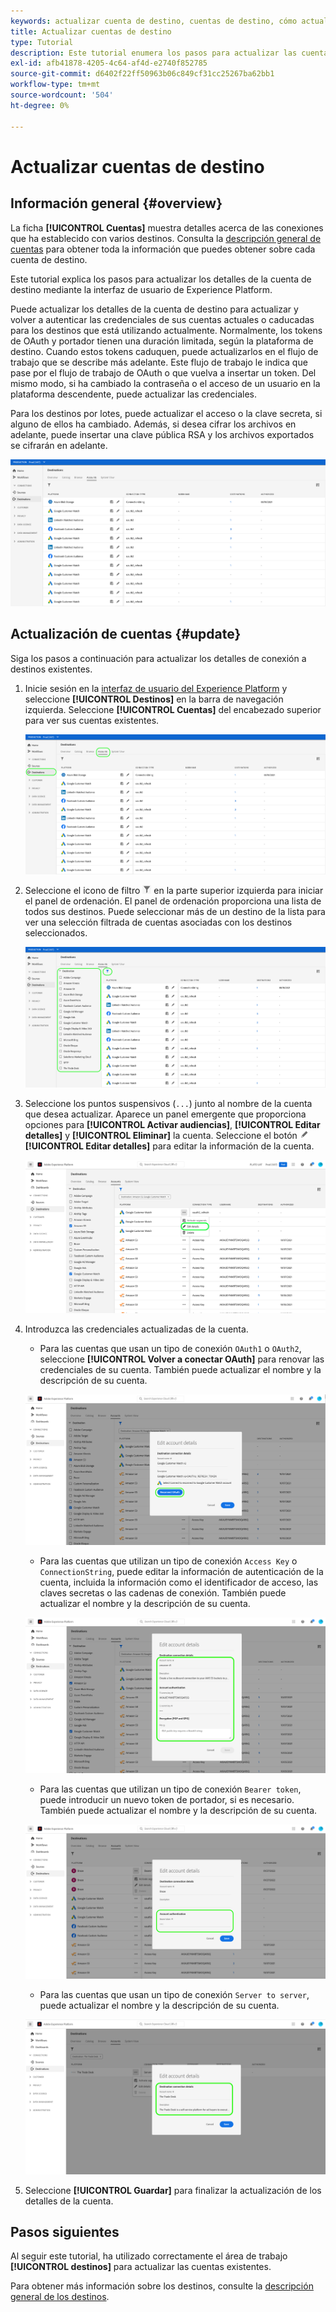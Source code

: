 ```yaml
---
keywords: actualizar cuenta de destino, cuentas de destino, cómo actualizar cuentas, actualizar destino
title: Actualizar cuentas de destino
type: Tutorial
description: Este tutorial enumera los pasos para actualizar las cuentas de destino en la IU de Adobe Experience Platform
exl-id: afb41878-4205-4c64-af4d-e2740f852785
source-git-commit: d6402f22ff50963b06c849cf31cc25267ba62bb1
workflow-type: tm+mt
source-wordcount: '504'
ht-degree: 0%

---
```


# Actualizar cuentas de destino

## Información general {#overview}

La ficha **[!UICONTROL Cuentas]** muestra detalles acerca de las conexiones que ha establecido con varios destinos. Consulta la [descripción general de cuentas](../ui/destinations-workspace.md#accounts) para obtener toda la información que puedes obtener sobre cada cuenta de destino.

Este tutorial explica los pasos para actualizar los detalles de la cuenta de destino mediante la interfaz de usuario de Experience Platform.

Puede actualizar los detalles de la cuenta de destino para actualizar y volver a autenticar las credenciales de sus cuentas actuales o caducadas para los destinos que está utilizando actualmente. Normalmente, los tokens de OAuth y portador tienen una duración limitada, según la plataforma de destino. Cuando estos tokens caduquen, puede actualizarlos en el flujo de trabajo que se describe más adelante. Este flujo de trabajo le indica que pase por el flujo de trabajo de OAuth o que vuelva a insertar un token. Del mismo modo, si ha cambiado la contraseña o el acceso de un usuario en la plataforma descendente, puede actualizar las credenciales.

Para los destinos por lotes, puede actualizar el acceso o la clave secreta, si alguno de ellos ha cambiado. Además, si desea cifrar los archivos en adelante, puede insertar una clave pública RSA y los archivos exportados se cifrarán en adelante.

![Pestaña Cuentas](../assets/ui/update-accounts/destination-accounts.png)

## Actualización de cuentas {#update}

Siga los pasos a continuación para actualizar los detalles de conexión a destinos existentes.

1. Inicie sesión en la [interfaz de usuario del Experience Platform](https://platform.adobe.com/) y seleccione **[!UICONTROL Destinos]** en la barra de navegación izquierda. Seleccione **[!UICONTROL Cuentas]** del encabezado superior para ver sus cuentas existentes.

   ![Pestaña Cuentas](../assets/ui/update-accounts/accounts-tab.png)

2. Seleccione el icono de filtro ![Filter-icon](../assets/ui/update-accounts/filter.png) en la parte superior izquierda para iniciar el panel de ordenación. El panel de ordenación proporciona una lista de todos sus destinos. Puede seleccionar más de un destino de la lista para ver una selección filtrada de cuentas asociadas con los destinos seleccionados.

   ![Filtrar cuentas de destino](../assets/ui/update-accounts/filter-accounts.png)

3. Seleccione los puntos suspensivos (`...`) junto al nombre de la cuenta que desea actualizar. Aparece un panel emergente que proporciona opciones para **[!UICONTROL Activar audiencias]**, **[!UICONTROL Editar detalles]** y **[!UICONTROL Eliminar]** la cuenta. Seleccione el botón ![Editar detalles](../assets/ui/workspace/pencil-icon.png) **[!UICONTROL Editar detalles]** para editar la información de la cuenta.

   ![Editar cuenta](../assets/ui/update-accounts/accounts-edit.png)

4. Introduzca las credenciales actualizadas de la cuenta.

   * Para las cuentas que usan un tipo de conexión `OAuth1` o `OAuth2`, seleccione **[!UICONTROL Volver a conectar OAuth]** para renovar las credenciales de su cuenta. También puede actualizar el nombre y la descripción de su cuenta.

   ![Editar detalles de OAuth](../assets/ui/update-accounts/edit-details-oauth.png)

   * Para las cuentas que utilizan un tipo de conexión `Access Key` o `ConnectionString`, puede editar la información de autenticación de la cuenta, incluida la información como el identificador de acceso, las claves secretas o las cadenas de conexión. También puede actualizar el nombre y la descripción de su cuenta.

   ![Editar detalles Clave de acceso](../assets/ui/update-accounts/edit-details-key.png)

   * Para las cuentas que utilizan un tipo de conexión `Bearer token`, puede introducir un nuevo token de portador, si es necesario. También puede actualizar el nombre y la descripción de su cuenta.

   ![Editar detalles Token de portador](../assets/ui/update-accounts/edit-details-bearer.png)

   * Para las cuentas que usan un tipo de conexión `Server to server`, puede actualizar el nombre y la descripción de su cuenta.

   ![Editar detalles de servidor a servidor](../assets/ui/update-accounts/edit-details-s2s.png)

5. Seleccione **[!UICONTROL Guardar]** para finalizar la actualización de los detalles de la cuenta.

## Pasos siguientes

Al seguir este tutorial, ha utilizado correctamente el área de trabajo **[!UICONTROL destinos]** para actualizar las cuentas existentes.

Para obtener más información sobre los destinos, consulte la [descripción general de los destinos](../catalog/overview.md).